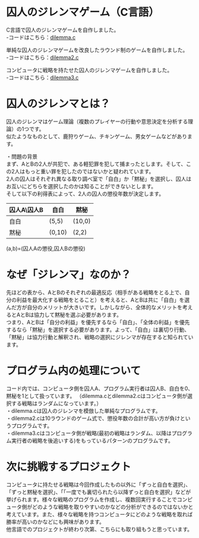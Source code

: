 # 囚人のジレンマゲーム（C言語）
C言語で囚人のジレンマゲームを自作しました。<br>
-コードはこちら：[dilemma.c](dilemma.c/)　<br>

単純な囚人のジレンマゲームを改良したラウンド制のゲームを自作しました。<br>
-コードはこちら：[dilemma2.c](dilemma2.c/) <br>

コンピュータに戦略を持たせた囚人のジレンマゲームを自作しました。<br>
-コードはこちら：[dilemma3.c](dilemma3.c/) 

# 囚人のジレンマとは？
囚人のジレンマはゲーム理論（複数のプレイヤーの行動や意思決定を分析する理論）の1つです。<br>
似たようなものとして、鹿狩りゲーム、チキンゲーム、男女ゲームなどがあります。<br>

・問題の背景<br>
まず、AとBの2人が共犯で、ある軽犯罪を犯して捕まったとします。そして、この2人はもっと重い罪を犯したのではないかと疑われています。<br>
2人の囚人はそれぞれ異なる取り調べ室で「自白」か「黙秘」を選択し、囚人はお互いにどちらを選択したのかは知ることができないとします。<br>
そして以下の利得表によって、2人の囚人の懲役年数が決定します。<br>

| 囚人A\囚人B| 自白 | 黙秘 |
| ------- | ------- | ------- |
| 自白 | (5,5) | (10,0) |
| 黙秘| (0,10) | (2,2) |

(a,b)=(囚人Aの懲役,囚人Bの懲役)

# なぜ「ジレンマ」なのか？
先ほどの表から、AとBのそれぞれの最適反応（相手がある戦略をとる上で、自分の利益を最大化する戦略をとること）を考えると、AとBは共に「自白」を選んだ方が自分のメリットが大きいです。しかしながら、全体的なメリットを考えるとAとBは協力して黙秘を選ぶ必要があります。<br>
つまり、AとBは「自分の利益」を優先するなら「自白」、「全体の利益」を優先するなら「黙秘」を選択する必要があります。よって、「自白」は裏切り行動、「黙秘」は協力行動と解釈され、戦略の選択にジレンマが存在すると知られています。

# プログラム内の処理について
コード内では、コンピュータ側を囚人A、プログラム実行者は囚人B、自白を0、黙秘を1として扱っています。
（dilemma.cとdilemma2.cはコンピュータ側が選択する戦略はランダムになっています。）<br>
・dilemma.cは囚人のジレンマを模倣した単純なプログラムです。<br>
・dilemma2.cは10ラウンドのゲーム式で、懲役年数の合計が高い方が負けというプログラムです。<br>
・dilemma3.cはコンピュータ側が戦略(最初の戦略はランダム、以降はプログラム実行者の戦略を後追いする)をもっているパターンのプログラムです。<br>

# 次に挑戦するプロジェクト
コンピュータに持たせる戦略は今回作成したもの以外に「ずっと自白を選択」、「ずっと黙秘を選択」、「「一度でも裏切られたら以降ずっと自白を選択」などが挙げられます。様々な戦略のプログラムを作成し、複数回実行することでコンピュータ側がどのような戦略を取りやすいのかなどの分析ができるのではないかと考えています。また、様々な戦略を持つコンピュータにどのような戦略を取れば勝率が高いのかなどにも興味があります。<br>
他言語でのプロジェクトが終わり次第、こちらにも取り組もうと思っています。

